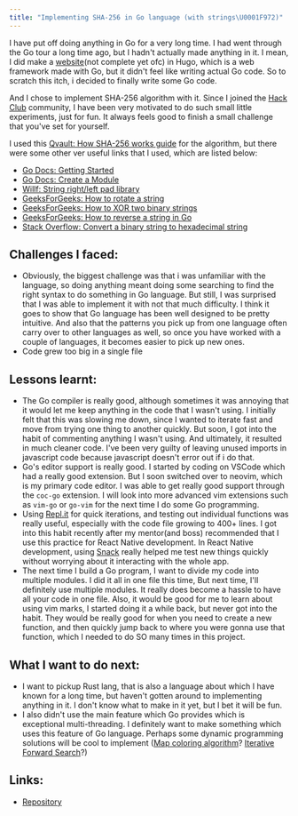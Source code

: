 ```yaml
---
title: "Implementing SHA-256 in Go language (with strings\U0001F972)"
---
```


I have put off doing anything in Go for a very long time. I had went through the Go tour a long time ago, but I hadn't actually made anything in it. I mean, I did make a [website](http://lab.kronaemmanuel.com/)(not complete yet ofc) in Hugo, which is a web framework made with Go, but it didn't feel like writing actual Go code. So to scratch this itch, i decided to finally write some Go code.

And I chose to implement SHA-256 algorithm with it. Since I joined the [Hack Club](http://hackclub.com/) community, I have been very motivated to do such small little experiments, just for fun. It always feels good to finish a small challenge that you've set for yourself.

I used this [Qvault: How SHA-256 works guide](https://qvault.io/cryptography/how-sha-2-works-step-by-step-sha-256/) for the algorithm, but there were some other ver useful links that I used, which are listed below:
  - [Go Docs: Getting Started](https://golang.org/doc/tutorial/getting-started)
  - [Go Docs: Create a Module](https://golang.org/doc/tutorial/create-module)
  - [Willf: String right/left pad library](https://github.com/willf/pad/blob/master/pad.go)
  - [GeeksForGeeks: How to rotate a string](https://www.geeksforgeeks.org/left-rotation-right-rotation-string-2/)
  - [GeeksForGeeks: How to XOR two binary strings](https://www.geeksforgeeks.org/xor-of-two-binary-strings/)
  - [GeeksForGeeks: How to reverse a string in Go](https://www.geeksforgeeks.org/how-to-reverse-a-string-in-golang/)
  - [Stack Overflow: Convert a binary string to hexadecimal string](https://stackoverflow.com/questions/25592084/converting-binary-string-to-a-hexadecimal-string-java)

## Challenges I faced:
- Obviously, the biggest challenge was that i was unfamiliar with the language, so doing anything meant doing some searching to find the right syntax to do something in Go language. But still, I was surprised that I was able to implement it with not that much difficulty. I think it goes to show that Go language has been well designed to be pretty intuitive. And also that the patterns you pick up from one language often carry over to other languages as well, so once you have worked with a couple of languages, it becomes easier to pick up new ones.
- Code grew too big in a single file

## Lessons learnt:
- The Go compiler is really good, although sometimes it was annoying that it would let me keep anything in the code that I wasn't using. I initially felt that this was slowing me down, since I wanted to iterate fast and move from trying one thing to another quickly. But soon, I got into the habit of commenting anything I wasn't using. And ultimately, it resulted in much cleaner code. I've been very guilty of leaving unused imports in javascript code because javascript doesn't error out if i do that.
- Go's editor support is really good. I started by coding on VSCode which had a really good extension. But I soon switched over to neovim, which is my primary code editor. I was able to get really good support through the `coc-go` extension. I will look into more advanced vim extensions such as `vim-go` or `go-vim` for the next time I do some Go programming.
- Using [Repl.it](http://repl.it/) for quick iterations, and testing out individual functions was really useful, especially with the code file growing to 400+ lines. I got into this habit recently after my mentor(and boss) recommended that I use this practice for React Native development. In React Native development, using [Snack](https://snack.expo.dev/) really helped me test new things quickly without worrying about it interacting with the whole app.
- The next time I build a Go program, I want to divide my code into multiple modules. I did it all in one file this time, But next time, I'll definitely use multiple modules. It really does become a hassle to have all your code in one file. Also, it would be good for me to learn about using vim marks, I started doing it a while back, but never got into the habit. They would be really good for when you need to create a new function, and then quickly jump back to where you were gonna use that function, which I needed to do SO many times in this project.

## What I want to do next:
- I want to pickup Rust lang, that is also a language about which I have known for a long time, but haven't gotten around to implementing anything in it. I don't know what to make in it yet, but I bet it will be fun.
- I also didn't use the main feature which Go provides which is exceptional multi-threading. I definitely want to make something which uses this feature of Go language. Perhaps some dynamic programming solutions will be cool to implement ([Map coloring algorithm](https://www.geeksforgeeks.org/graph-coloring-set-2-greedy-algorithm/)? [Iterative Forward Search](https://muller.unitime.org/lscs04.pdf)?)

## Links:
- [Repository](https://github.com/kronaemmanuel/sha256-go)
